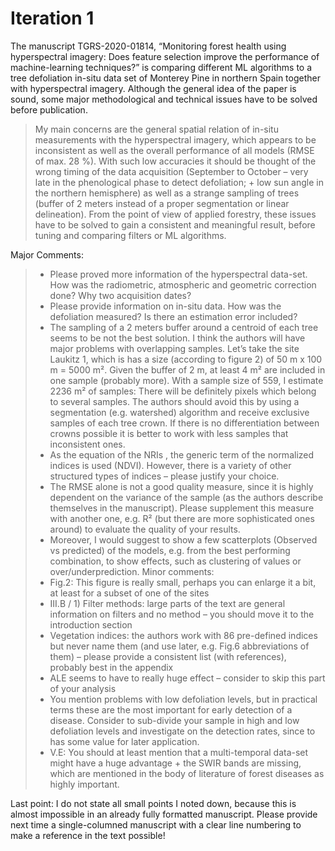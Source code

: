 # Iteration 1

The manuscript TGRS-2020-01814, “Monitoring forest health using hyperspectral imagery: Does feature selection improve the performance of machine-learning techniques?” is comparing different ML algorithms to a tree defoliation in-situ data set of Monterey Pine in northern Spain together with hyperspectral imagery. Although the general idea of the paper is sound, some major methodological and technical issues have to be solved before publication.

> My main concerns are the general spatial relation of in-situ measurements with the hyperspectral imagery, which appears to be inconsistent as well as the overall performance of all models (RMSE of max. 28 %). With such low accuracies it should be thought of the wrong timing of the data acquisition (September to October – very late in the phenological phase to detect defoliation; + low sun angle in the northern hemisphere) as well as a strange sampling of trees (buffer of 2 meters instead of a proper segmentation or linear delineation). From the point of view of applied forestry, these issues have to be solved to gain a consistent and meaningful result, before tuning and comparing filters or ML algorithms.

Major Comments:

> - Please proved more information of the hyperspectral data-set. How was the radiometric, atmospheric and geometric correction done? Why two acquisition dates?
> - Please provide information on in-situ data. How was the defoliation measured? Is there an estimation error included?
> - The sampling of a 2 meters buffer around a centroid of each tree seems to be not the best solution. I think the authors will have major problems with overlapping samples. Let’s take the site Laukitz 1, which is has a size (according to figure 2) of 50 m x 100 m = 5000 m². Given the buffer of 2 m, at least 4 m² are included in one sample (probably more). With a sample size of 559, I estimate 2236 m² of samples: There will be definitely pixels which belong to several samples. The authors should avoid this by using a segmentation (e.g. watershed) algorithm and receive exclusive samples of each tree crown. If there is no differentiation between crowns possible it is better to work with less samples that inconsistent ones.
> - As the equation of the NRIs , the generic term of the normalized indices is used (NDVI). However, there is a variety of other structured types of indices – please justify your choice.
> - The RMSE alone is not a good quality measure, since it is highly dependent on the variance of the sample (as the authors describe themselves in the manuscript). Please supplement this measure with another one, e.g. R² (but there are more sophisticated ones around) to evaluate the quality of your results.
> - Moreover, I would suggest to show a few scatterplots (Observed vs predicted) of the models, e.g. from the best performing combination, to show effects, such as clustering of values or over/underprediction.
>   Minor comments:
> - Fig.2: This figure is really small, perhaps you can enlarge it a bit, at least for a subset of one of the sites
> - III.B / 1) Filter methods: large parts of the text are general information on filters and no method – you should move it to the introduction section
> - Vegetation indices: the authors work with 86 pre-defined indices but never name them (and use later, e.g. Fig.6 abbreviations of them) – please provide a consistent list (with references), probably best in the appendix
> - ALE seems to have to really huge effect – consider to skip this part of your analysis
> - You mention problems with low defoliation levels, but in practical terms these are the most important for early detection of a disease. Consider to sub-divide your sample in high and low defoliation levels and investigate on the detection rates, since to has some value for later application.
> - V.E: You should at least mention that a multi-temporal data-set might have a huge advantage + the SWIR bands are missing, which are mentioned in the body of literature of forest diseases as highly important.

Last point: I do not state all small points I noted down, because this is almost impossible in an already fully formatted manuscript. Please provide next time a single-columned manuscript with a clear line numbering to make a reference in the text possible!
